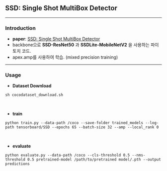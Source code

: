 ## SSD: Single Shot MultiBox Detector

---

### Introduction

- **paper**: [SSD: Single Shot MultiBox Detector](https://arxiv.org/pdf/1512.02325.pdf)
- backbone으로 **SSD-ResNet50** 과 **SSDLite-MobileNetV2** 을 사용하는 파이토치 코드.
- apex.amp를 사용하여 학습. (mixed precision training)

---

### Usage

- **Dataset Download**

```
sh cocodataset_download.sh
```

<br/>

- **train**

```
python train.py --data-path /coco --save-folder trained_models --log-path tensorboard/SSD --epochs 65 --batch-size 32 --amp --local_rank 0
```

<br/>

- **evaluate**

```
python evaluate.py --data-path /coco --cls-threshold 0.5 --nms-threshold 0.5 pretrained-model /path/to/pretrained model/.pth --output predictions
```

